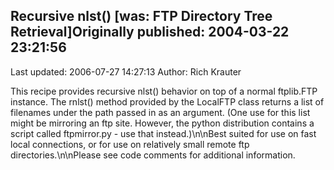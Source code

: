 ## Recursive nlst() [was: FTP Directory Tree Retrieval]Originally published: 2004-03-22 23:21:56 
Last updated: 2006-07-27 14:27:13 
Author: Rich Krauter 
 
This recipe provides recursive nlst() behavior on top of a normal ftplib.FTP instance. The rnlst() method provided by the LocalFTP class returns a list of filenames under the path passed in as an argument.  (One use for this list might be mirroring an ftp site. However,  the python distribution contains a script called ftpmirror.py - use that instead.)\n\nBest suited for use on fast local connections, or for use on relatively small remote ftp directories.\n\nPlease see code comments for additional information.